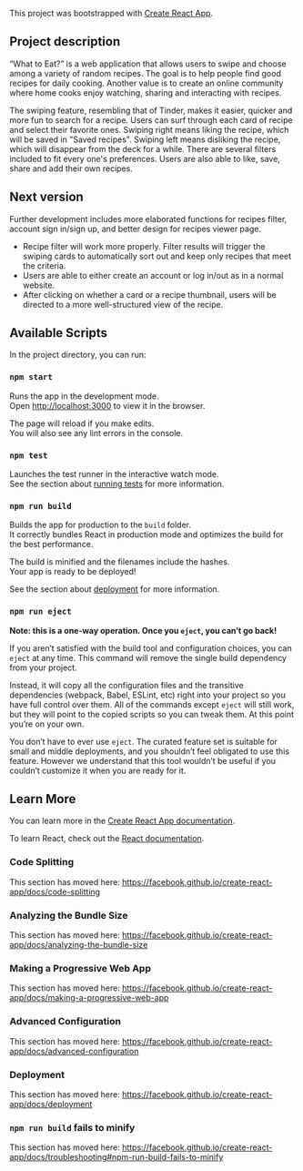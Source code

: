 This project was bootstrapped with [Create React App](https://github.com/facebook/create-react-app).

## Project description

“What to Eat?” is a web application that allows users to swipe and choose among a variety of random recipes. The goal is to help people find good recipes for daily cooking. Another value is to create an online community where home cooks enjoy watching, sharing and interacting with recipes.

The swiping feature, resembling that of Tinder, makes it easier, quicker and more fun to search for a recipe. Users can surf through each card of recipe and select their favorite ones. Swiping right means liking the recipe, which will be saved in "Saved recipes". Swiping left means disliking the recipe, which will disappear from the deck for a while. There are several filters included to fit every one's preferences. Users are also able to like, save, share and add their own recipes.

## Next version

Further development includes more elaborated functions for recipes filter, account sign in/sign up, and better design for recipes viewer page.

- Recipe filter will work more properly. Filter results will trigger the swiping cards to automatically sort out and keep only recipes that meet the criteria.
- Users are able to either create an account or log in/out as in a normal website.
- After clicking on whether a card or a recipe thumbnail, users will be directed to a more well-structured view of the recipe.

## Available Scripts

In the project directory, you can run:

### `npm start`

Runs the app in the development mode.<br />
Open [http://localhost:3000](http://localhost:3000) to view it in the browser.

The page will reload if you make edits.<br />
You will also see any lint errors in the console.

### `npm test`

Launches the test runner in the interactive watch mode.<br />
See the section about [running tests](https://facebook.github.io/create-react-app/docs/running-tests) for more information.

### `npm run build`

Builds the app for production to the `build` folder.<br />
It correctly bundles React in production mode and optimizes the build for the best performance.

The build is minified and the filenames include the hashes.<br />
Your app is ready to be deployed!

See the section about [deployment](https://facebook.github.io/create-react-app/docs/deployment) for more information.

### `npm run eject`

**Note: this is a one-way operation. Once you `eject`, you can’t go back!**

If you aren’t satisfied with the build tool and configuration choices, you can `eject` at any time. This command will remove the single build dependency from your project.

Instead, it will copy all the configuration files and the transitive dependencies (webpack, Babel, ESLint, etc) right into your project so you have full control over them. All of the commands except `eject` will still work, but they will point to the copied scripts so you can tweak them. At this point you’re on your own.

You don’t have to ever use `eject`. The curated feature set is suitable for small and middle deployments, and you shouldn’t feel obligated to use this feature. However we understand that this tool wouldn’t be useful if you couldn’t customize it when you are ready for it.

## Learn More

You can learn more in the [Create React App documentation](https://facebook.github.io/create-react-app/docs/getting-started).

To learn React, check out the [React documentation](https://reactjs.org/).

### Code Splitting

This section has moved here: https://facebook.github.io/create-react-app/docs/code-splitting

### Analyzing the Bundle Size

This section has moved here: https://facebook.github.io/create-react-app/docs/analyzing-the-bundle-size

### Making a Progressive Web App

This section has moved here: https://facebook.github.io/create-react-app/docs/making-a-progressive-web-app

### Advanced Configuration

This section has moved here: https://facebook.github.io/create-react-app/docs/advanced-configuration

### Deployment

This section has moved here: https://facebook.github.io/create-react-app/docs/deployment

### `npm run build` fails to minify

This section has moved here: https://facebook.github.io/create-react-app/docs/troubleshooting#npm-run-build-fails-to-minify
